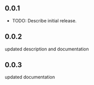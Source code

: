 ## 0.0.1

- TODO: Describe initial release.

## 0.0.2

updated description and documentation

## 0.0.3

updated documentation
